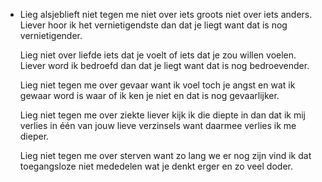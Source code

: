 - Lieg alsjeblieft niet tegen me
  niet over iets groots niet over iets
  anders. Liever hoor ik het
  vernietigendste dan dat je liegt
  want dat is nog vernietigender.
  
  Lieg niet over liefde
  iets dat je voelt of iets dat je
  zou willen voelen. Liever word ik
  bedroefd dan dat je liegt
  want dat is nog bedroevender.
  
  Lieg niet tegen me over gevaar
  want ik voel toch je angst
  en wat ik gewaar word is waar
  of ik ken je niet en dat
  is nog gevaarlijker.
  
  Lieg niet tegen me over ziekte
  liever kijk ik die diepte in
  dan dat ik mij verlies in één
  van jouw lieve verzinsels
  want daarmee verlies ik me dieper.
  
  Lieg niet tegen me over sterven
  want zo lang we er nog zijn
  vind ik dat toegangsloze
  niet mededelen wat je denkt
  erger en zo veel doder.